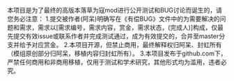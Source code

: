 本项目是为了最终的高版本落草为寇mod进行公开测试和BUG讨论而诞生的，请您务必注意：
1.提交被作者(阿呆)明确写在《有偿BUG》文件中的为需要解决的问题和需求，需求以[需求编号，需求内容，赏金，需求状态，(完成人)]构成，仅最先提交有效issue或联系作者并完成测试通过，成为有效提交的，合并至master分支并给予对应赏金。
2.本项目开源，但禁止商用，最终解释权归阿呆、封虹所有（模组原创部分归阿呆，移植内容归封虹所有）。
3.本项目发布于github.com下，严禁任何商用和非商用移植，仅用于测试和学术研究，其他形式均为滥用，违者必究。

